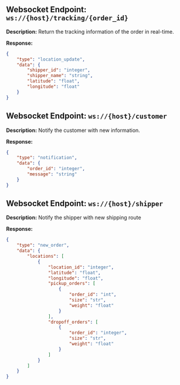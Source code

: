 ## Websocket Endpoint: `ws://{host}/tracking/{order_id}`

**Description:** Return the tracking information of the order in real-time.

**Response:**
```json
{
    "type": "location_update",
    "data": {
        "shipper_id": "integer",
        "shipper_name": "string",
        "latitude": "float",
        "longitude": "float"
    }
}
```

## Websocket Endpoint: `ws://{host}/customer`

**Description:** Notify the customer with new information.

**Response:**
```json
{
    "type": "notification",
    "data": {
        "order_id": "integer",
        "message": "string"
    }
}
```

## Websocket Endpoint: `ws://{host}/shipper`

**Description:** Notify the shipper with new shipping route

**Response:**
```json
{
    "type": "new_order",
    "data": {
        "locations": [
            {
                "location_id": "integer",
                "latitude": "float",
                "longitude": "float",
                "pickup_orders": [
                    {
                        "order_id": "int",
                        "size": "str",
                        "weight": "float"
                    }
                ],
                "dropoff_orders": [
                    {
                        "order_id": "integer",
                        "size": "str",
                        "weight": "float"
                    }
                ]
            }
        ]
    }
}
```